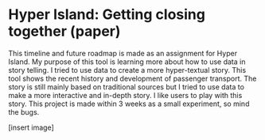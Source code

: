 # Hyper Island: Getting closing together (paper)
This timeline and future roadmap is made as an assignment for Hyper Island.  My purpose of this tool is learning more about how to use data in story telling. I tried to use data to create a more hyper-textual story. This tool shows the recent history and development of passenger transport. The story is still mainly based on traditional sources but I tried to use data to make a more interactive and in-depth story. I like users to play with this story. This project is made within 3 weeks as a small experiment, so mind the bugs.

[insert image]
